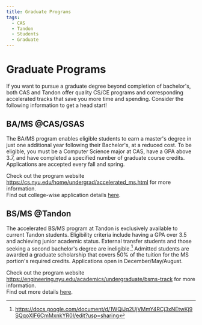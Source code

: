 ```yaml
---
title: Graduate Programs
tags:
  - CAS
  - Tandon
  - Students
  - Graduate
---
```


# Graduate Programs
If you want to pursue a graduate degree beyond completion of bachelor's, both CAS and Tandon offer quality CS/CE programs and corresponding accelerated tracks that save you more time and spending. Consider the following information to get a head start!

## BA/MS @CAS/GSAS
The BA/MS program enables eligible students to earn a master's degree in just one additional year following their Bachelor's, at a reduced cost. To be eligible, you must be a Computer Science major at CAS, have a GPA above 3.7, and have completed a specified number of graduate course credits. Applications are accepted every fall and spring.

Check out the program website https://cs.nyu.edu/home/undergrad/accelerated_ms.html for more information.  
Find out college-wise application details [here](https://cas.nyu.edu/bachmast/gsas.html).

## BS/MS @Tandon
The accelerated BS/MS program at Tandon is exclusively available to current Tandon students. Eligibility criteria include having a GPA over 3.5 and achieving junior academic status. External transfer students and those seeking a second bachelor's degree are ineligible.[^1] Admitted students are awarded a graduate scholarship that covers 50% of the tuition for the MS portion's required credits. Applications open in December/May/August.

Check out the program website https://engineering.nyu.edu/academics/undergraduate/bsms-track for more information.  
Find out more details [here](https://docs.google.com/document/d/1WQiJq2UjVMmY4RCj3xNEtwKj9SQqoXIF6CmMxnkYR0I/edit?usp=sharing).

[^1]: https://docs.google.com/document/d/1WQiJq2UjVMmY4RCj3xNEtwKj9SQqoXIF6CmMxnkYR0I/edit?usp=sharing